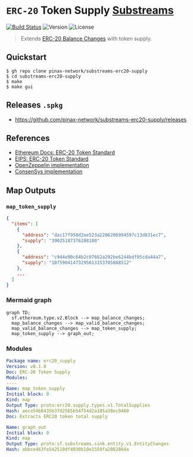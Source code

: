 # `ERC-20` Token Supply [Substreams](https://substreams.streamingfast.io)

[![Build Status](https://github.com/pinax-network/substreams-erc20-supply/actions/workflows/test.yml/badge.svg)](https://github.com/pinax-network/substreams-erc20-supply/actions/workflows/test.yml)
![Version](https://img.shields.io/github/v/release/pinax-network/substreams-erc20-supply)
![License](https://img.shields.io/github/license/pinax-network/substreams-erc20-supply)

> Extends [ERC-20 Balance Changes](https://github.com/streamingfast/substreams-erc20-balance-changes) with token supply.

## Quickstart

```
$ gh repo clone pinax-network/substreams-erc20-supply
$ cd substreams-erc20-supply
$ make
$ make gui
```

## Releases `.spkg`

- https://github.com/pinax-network/substreams-erc20-supply/releases

## References
- [Ethereum Docs: ERC-20 Token Standard](https://ethereum.org/en/developers/docs/standards/tokens/erc-20/)
- [EIPS: ERC-20 Token Standard ](https://eips.ethereum.org/EIPS/eip-20)
- [OpenZeppelin implementation](https://github.com/OpenZeppelin/openzeppelin-contracts/blob/9b3710465583284b8c4c5d2245749246bb2e0094/contracts/token/ERC20/ERC20.sol)
- [ConsenSys implementation](https://github.com/ConsenSys/Tokens/blob/fdf687c69d998266a95f15216b1955a4965a0a6d/contracts/eip20/EIP20.sol)

## Map Outputs

### `map_token_supply`

```json
{
  "items": [
    {
      "address": "dac17f958d2ee523a2206206994597c13d831ec7",
      "supply": "39025187376288180"
    },
    {
      "address": "c944e90c64b2c07662a292be6244bdf05cda44a7",
      "supply": "10759041473295613153705888512"
    },
    ...
  ]
}
```

### Mermaid graph

```mermaid
graph TD;
  sf.ethereum.type.v2.Block --> map_balance_changes;
  map_balance_changes --> map_valid_balance_changes;
  map_valid_balance_changes --> map_token_supply;
  map_token_supply --> graph_out;
```

### Modules

```yaml
Package name: erc20_supply
Version: v0.1.0
Doc: ERC-20 Token Supply
Modules:
----
Name: map_token_supply
Initial block: 0
Kind: map
Output Type: proto:erc20.supply.types.v1.TotalSupplies
Hash: aece54b8435b37d2565b54f54d2a185a38ec9460
Doc: Extracts ERC20 token total supply

Name: graph_out
Initial block: 0
Kind: map
Output Type: proto:sf.substreams.sink.entity.v1.EntityChanges
Hash: abbce463fe542510df4030b10e1559fa2082864a
```
